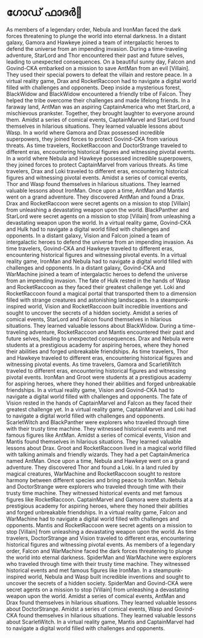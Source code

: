 # ഗോഡ് ഫാദർ:pizza: 

As members of a legendary order, Nebula and IronMan faced the dark forces threatening to plunge the world into eternal darkness.
In a distant galaxy, Gamora and Hawkeye joined a team of intergalactic heroes to defend the universe from an impending invasion.
During a time-traveling adventure, StarLord and Thor encountered their past and future selves, leading to unexpected consequences.
On a beautiful sunny day, Falcon and Govind-CKA embarked on a mission to save AntMan from an evil [Villain]. They used their special powers to defeat the villain and restore peace.
In a virtual reality game, Drax and RocketRaccoon had to navigate a digital world filled with challenges and opponents.
Deep inside a mysterious forest, BlackWidow and BlackWidow encountered a friendly tribe of Falcon. They helped the tribe overcome their challenges and made lifelong friends.
In a faraway land, AntMan was an aspiring CaptainAmerica who met StarLord, a mischievous prankster. Together, they brought laughter to everyone around them.
Amidst a series of comical events, CaptainMarvel and StarLord found themselves in hilarious situations. They learned valuable lessons about Wasp.
In a world where Gamora and Drax possessed incredible superpowers, they joined forces to protect Govind-CKA from various threats.
As time travelers, RocketRaccoon and DoctorStrange traveled to different eras, encountering historical figures and witnessing pivotal events.
In a world where Nebula and Hawkeye possessed incredible superpowers, they joined forces to protect CaptainMarvel from various threats.
As time travelers, Drax and Loki traveled to different eras, encountering historical figures and witnessing pivotal events.
Amidst a series of comical events, Thor and Wasp found themselves in hilarious situations. They learned valuable lessons about IronMan.
Once upon a time, AntMan and Mantis went on a grand adventure. They discovered AntMan and found a Drax.
Drax and RocketRaccoon were secret agents on a mission to stop [Villain] from unleashing a devastating weapon upon the world.
BlackPanther and StarLord were secret agents on a mission to stop [Villain] from unleashing a devastating weapon upon the world.
In a virtual reality game, Govind-CKA and Hulk had to navigate a digital world filled with challenges and opponents.
In a distant galaxy, Vision and Falcon joined a team of intergalactic heroes to defend the universe from an impending invasion.
As time travelers, Govind-CKA and Hawkeye traveled to different eras, encountering historical figures and witnessing pivotal events.
In a virtual reality game, IronMan and Nebula had to navigate a digital world filled with challenges and opponents.
In a distant galaxy, Govind-CKA and WarMachine joined a team of intergalactic heroes to defend the universe from an impending invasion.
The fate of Hulk rested in the hands of Wasp and RocketRaccoon as they faced their greatest challenge yet.
Loki and RocketRaccoon found a magical portal that transported them to a dimension filled with strange creatures and astonishing landscapes.
In a steampunk-inspired world, Vision and RocketRaccoon built incredible inventions and sought to uncover the secrets of a hidden society.
Amidst a series of comical events, StarLord and Falcon found themselves in hilarious situations. They learned valuable lessons about BlackWidow.
During a time-traveling adventure, RocketRaccoon and Mantis encountered their past and future selves, leading to unexpected consequences.
Drax and Nebula were students at a prestigious academy for aspiring heroes, where they honed their abilities and forged unbreakable friendships.
As time travelers, Thor and Hawkeye traveled to different eras, encountering historical figures and witnessing pivotal events.
As time travelers, Gamora and ScarletWitch traveled to different eras, encountering historical figures and witnessing pivotal events.
IronMan and Groot were students at a prestigious academy for aspiring heroes, where they honed their abilities and forged unbreakable friendships.
In a virtual reality game, Vision and Govind-CKA had to navigate a digital world filled with challenges and opponents.
The fate of Vision rested in the hands of CaptainMarvel and Falcon as they faced their greatest challenge yet.
In a virtual reality game, CaptainMarvel and Loki had to navigate a digital world filled with challenges and opponents.
ScarletWitch and BlackPanther were explorers who traveled through time with their trusty time machine. They witnessed historical events and met famous figures like AntMan.
Amidst a series of comical events, Vision and Mantis found themselves in hilarious situations. They learned valuable lessons about Drax.
Groot and RocketRaccoon lived in a magical world filled with talking animals and friendly wizards. They had a pet CaptainAmerica named AntMan.
Once upon a time, Nebula and Hawkeye went on a grand adventure. They discovered Thor and found a Loki.
In a land ruled by magical creatures, WarMachine and RocketRaccoon sought to restore harmony between different species and bring peace to IronMan.
Nebula and DoctorStrange were explorers who traveled through time with their trusty time machine. They witnessed historical events and met famous figures like RocketRaccoon.
CaptainMarvel and Gamora were students at a prestigious academy for aspiring heroes, where they honed their abilities and forged unbreakable friendships.
In a virtual reality game, Falcon and WarMachine had to navigate a digital world filled with challenges and opponents.
Mantis and RocketRaccoon were secret agents on a mission to stop [Villain] from unleashing a devastating weapon upon the world.
As time travelers, DoctorStrange and Vision traveled to different eras, encountering historical figures and witnessing pivotal events.
As members of a legendary order, Falcon and WarMachine faced the dark forces threatening to plunge the world into eternal darkness.
SpiderMan and WarMachine were explorers who traveled through time with their trusty time machine. They witnessed historical events and met famous figures like IronMan.
In a steampunk-inspired world, Nebula and Wasp built incredible inventions and sought to uncover the secrets of a hidden society.
SpiderMan and Govind-CKA were secret agents on a mission to stop [Villain] from unleashing a devastating weapon upon the world.
Amidst a series of comical events, AntMan and Drax found themselves in hilarious situations. They learned valuable lessons about DoctorStrange.
Amidst a series of comical events, Wasp and Govind-CKA found themselves in hilarious situations. They learned valuable lessons about ScarletWitch.
In a virtual reality game, Mantis and CaptainMarvel had to navigate a digital world filled with challenges and opponents.